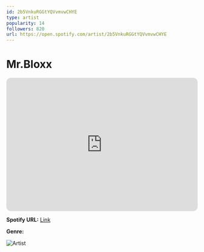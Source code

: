 ```yaml
---
id: 2b5VnkuRGGtYQVvmvwCHYE
type: artist
popularity: 14
followers: 820
url: https://open.spotify.com/artist/2b5VnkuRGGtYQVvmvwCHYE
---
```

# Mr.Bloxx

<iframe style="border-radius:12px" src="https://open.spotify.com/embed/artist/2b5VnkuRGGtYQVvmvwCHYE" width="100%" height="352" frameBorder="0" allowfullscreen="" allow="autoplay; clipboard-write; encrypted-media; fullscreen; picture-in-picture" loading="lazy"></iframe>

**Spotify URL:** [Link](https://open.spotify.com/artist/2b5VnkuRGGtYQVvmvwCHYE)

**Genre:** 

![Artist](https://i.scdn.co/image/ab6761610000e5eb9a9935c67db3ebe9a9f5cb1a)
